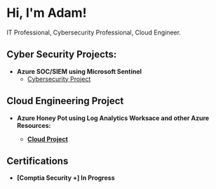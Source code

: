 <h1>Hi, I'm Adam! </h1>IT Professional, Cybersecurity Professional, Cloud Engineer. 

<h2>Cyber Security Projects:</h2>

- <b>Azure SOC/SIEM using Microsoft Sentinel</b>
  - [Cybersecurity Project](https://github.com/joshuaadamballew/AzureSoc)


<h2>Cloud Engineering Project</h2>

- <b>Azure Honey Pot using Log Analytics Worksace and other Azure Resources: 
  - [Cloud Project](https://github.com/joshuaadamballew/AzureSoc)
  

<h2> Certifications </h2>

- [Comptia Security +] In Progress



[linkedin]: https://linkedin.com/in/joshmadakor


